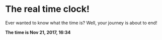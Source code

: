 # The real time clock!

Ever wanted to know what the time is? Well, your journey is about to end!

**The time is Nov 21, 2017, 16:34**